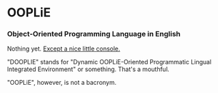 
# OOPLiE

### Object-Oriented Programming Language in English

Nothing yet.
[Except a nice little console.](http://1j01.github.io/ooplie/dooplie/)

"DOOPLIE" stands for "Dynamic OOPLiE-Oriented Programmatic Lingual Integrated Environment" or something.
That's a mouthful.

"OOPLiE", however, is not a bacronym.
